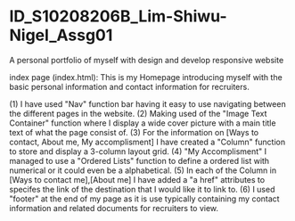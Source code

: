 # ID_S10208206B_Lim-Shiwu-Nigel_Assg01
A personal portfolio of myself with design and develop responsive website

index page (index.html): This is my Homepage introducing myself with the basic personal information and contact information for recruiters.

(1) I have used "Nav" function bar having it easy to use navigating between the different pages in the website. 
(2) Making used of the "Image Text Container" function where I display a wide cover picture with a main title text of what the page consist of.
(3) For the information on [Ways to contact, About me, My accomplisment] I have created a "Column" function to store and display a 3-column layout grid.
(4) "My Accomplisment" I managed to use a "Ordered Lists" function to define a ordered list with numerical or it could even be a alphabetical.
(5) In each of the Column in [Ways to contact me],[About me] I have added a "a href" attributes to specifes the link of the destination that I would like it to link to.
(6) I used "footer" at the end of my page as it is use typically containing my contact information and related documents for recruiters to view.

